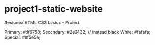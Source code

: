 # project1-static-website

Sesiunea HTML CSS basics - Proiect.


Primary: #df6758;
Secondary: #2e2432; // instead black
White: #fafafa;
Special: #8f5e5e;